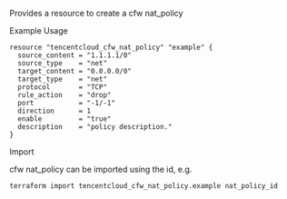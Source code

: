 Provides a resource to create a cfw nat_policy

Example Usage

```hcl
resource "tencentcloud_cfw_nat_policy" "example" {
  source_content = "1.1.1.1/0"
  source_type    = "net"
  target_content = "0.0.0.0/0"
  target_type    = "net"
  protocol       = "TCP"
  rule_action    = "drop"
  port           = "-1/-1"
  direction      = 1
  enable         = "true"
  description    = "policy description."
}
```

Import

cfw nat_policy can be imported using the id, e.g.

```
terraform import tencentcloud_cfw_nat_policy.example nat_policy_id
```
